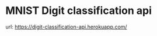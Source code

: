 <!-- @format -->

# MNIST Digit classification api

url: https://digit-classification-api.herokuapp.com/
